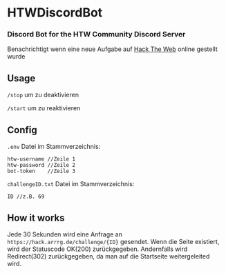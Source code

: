 # HTWDiscordBot
### Discord Bot for the HTW Community Discord Server

Benachrichtigt wenn eine neue Aufgabe auf [Hack The Web](https://hack.arrrg.de/) online gestellt wurde

## Usage

`/stop` um zu deaktivieren

`/start` um zu reaktivieren

## Config

`.env` Datei im Stammverzeichnis:
```
htw-username //Zeile 1
htw-password //Zeile 2
bot-token    //Zeile 3
```

`challengeID.txt` Datei im Stammverzeichnis:
```
ID //z.B. 69
```
## How it works
Jede 30 Sekunden wird eine Anfrage an `https://hack.arrrg.de/challenge/{ID}` gesendet. Wenn die Seite existiert, wird der Statuscode OK(200) zurückgegeben. Andernfalls wird Redirect(302) zurückgegeben, da man auf die Startseite weitergeleited wird.

